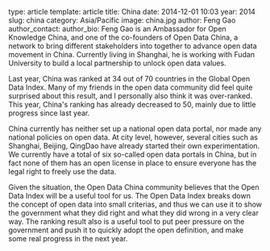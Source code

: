 type: article
template: article
title: China
date: 2014-12-01 10:03
year: 2014
slug: china
category: Asia/Pacific
image: china.jpg
author: Feng Gao
author_contact:
author_bio: Feng Gao is an Ambassador for Open Knowledge China, and one of the co-founders of Open Data China, a network to bring different stakeholders into together to advance open data movement in China. Currently living in Shanghai, he is working with Fudan University to build a local partnership to unlock open data values.

Last year, China was ranked at 34 out of 70 countries in the Global Open Data Index. Many of my friends in the open data community did feel quite surprised about this result, and I personally also think it was over-ranked. This year, China's ranking has already decreased to 50, mainly due to little progress since last year.

China currently has neither set up a national open data portal, nor made any national policies on open data. At city level, however, several cities such as Shanghai, Beijing, QingDao have already started their own experimentation. We currently have a total of six so-called open data portals in China, but in fact none of them has an open license in place to ensure everyone has the legal right to freely use the data.

Given the situation, the Open Data China community believes that the Open Data Index will be a useful tool for us. The Open Data Index breaks down the concept of open data into small criterias, and thus we can use it to show the government what they did right and what they did wrong in a very clear way. The ranking result also is a useful tool to put peer pressure on the government and push it to quickly adopt the open definition, and make some real progress in the next year.
